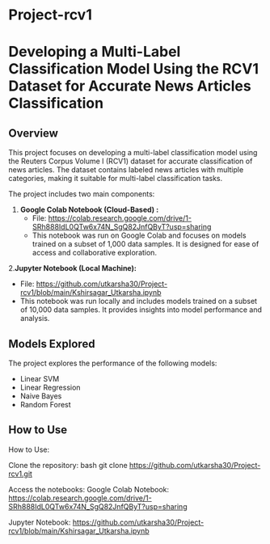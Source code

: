 # Project-rcv1
# Developing a Multi-Label Classification Model Using the RCV1 Dataset for Accurate News Articles Classification 

## Overview

This project focuses on developing a multi-label classification model using the Reuters Corpus Volume I (RCV1) dataset for accurate classification of news articles. The dataset contains labeled news articles with multiple categories, making it suitable for multi-label classification tasks.

The project includes two main components:

1. **Google Colab Notebook (Cloud-Based) :**
   - File: https://colab.research.google.com/drive/1-SRh888IdL0QTw6x74N_SgQ82JnfQByT?usp=sharing
   - This notebook was run on Google Colab and focuses on models trained on a subset of 1,000 data samples. It is designed for ease of access and collaborative exploration.

2.**Jupyter Notebook (Local Machine):**
   - File: https://github.com/utkarsha30/Project-rcv1/blob/main/Kshirsagar_Utkarsha.ipynb
   - This notebook was run locally and includes models trained on a subset of 10,000 data samples. It provides insights into model performance and analysis.

## Models Explored

The project explores the performance of the following models:

- Linear SVM
- Linear Regression
- Naive Bayes
- Random Forest

## How to Use

How to Use:

Clone the repository:
bash
git clone https://github.com/utkarsha30/Project-rcv1.git

Access the notebooks:
Google Colab Notebook: https://colab.research.google.com/drive/1-SRh888IdL0QTw6x74N_SgQ82JnfQByT?usp=sharing

Jupyter Notebook: https://github.com/utkarsha30/Project-rcv1/blob/main/Kshirsagar_Utkarsha.ipynb
